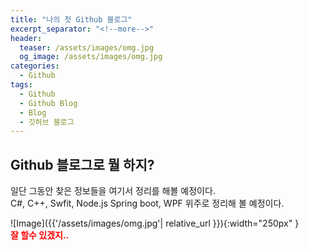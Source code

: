 ```yaml
---
title: "나의 첫 Github 블로그"
excerpt_separator: "<!--more-->"
header:
  teaser: /assets/images/omg.jpg
  og_image: /assets/images/omg.jpg
categories:
  - Github
tags:
  - Github
  - Github Blog
  - Blog
  - 깃허브 블로그
---
```

## Github 블로그로 뭘 하지?
일단 그동안 찾은 정보들을 여기서 정리를 해볼 예정이다.  
C#, C++, Swfit, Node.js Spring boot, WPF 위주로 정리해 볼 예정이다.

![Image]({{'/assets/images/omg.jpg'| relative_url }}){:width="250px" }  
<span style="color:red">**잘 할수 있겠지..**</span>
